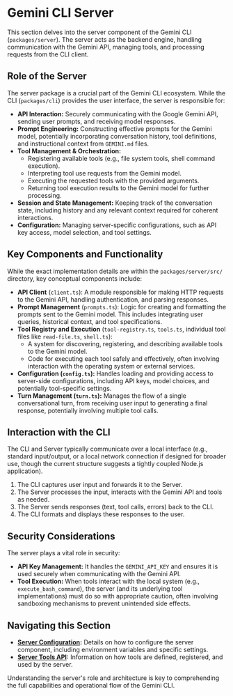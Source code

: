 # Gemini CLI Server

This section delves into the server component of the Gemini CLI (`packages/server`). The server acts as the backend engine, handling communication with the Gemini API, managing tools, and processing requests from the CLI client.

## Role of the Server

The server package is a crucial part of the Gemini CLI ecosystem. While the CLI (`packages/cli`) provides the user interface, the server is responsible for:

- **API Interaction:** Securely communicating with the Google Gemini API, sending user prompts, and receiving model responses.
- **Prompt Engineering:** Constructing effective prompts for the Gemini model, potentially incorporating conversation history, tool definitions, and instructional context from `GEMINI.md` files.
- **Tool Management & Orchestration:**
  - Registering available tools (e.g., file system tools, shell command execution).
  - Interpreting tool use requests from the Gemini model.
  - Executing the requested tools with the provided arguments.
  - Returning tool execution results to the Gemini model for further processing.
- **Session and State Management:** Keeping track of the conversation state, including history and any relevant context required for coherent interactions.
- **Configuration:** Managing server-specific configurations, such as API key access, model selection, and tool settings.

## Key Components and Functionality

While the exact implementation details are within the `packages/server/src/` directory, key conceptual components include:

- **API Client** (`client.ts`): A module responsible for making HTTP requests to the Gemini API, handling authentication, and parsing responses.
- **Prompt Management** (`prompts.ts`): Logic for creating and formatting the prompts sent to the Gemini model. This includes integrating user queries, historical context, and tool specifications.
- **Tool Registry and Execution** (`tool-registry.ts`, `tools.ts`, individual tool files like `read-file.ts`, `shell.ts`):
  - A system for discovering, registering, and describing available tools to the Gemini model.
  - Code for executing each tool safely and effectively, often involving interaction with the operating system or external services.
- **Configuration (`config.ts`):** Handles loading and providing access to server-side configurations, including API keys, model choices, and potentially tool-specific settings.
- **Turn Management (`turn.ts`):** Manages the flow of a single conversational turn, from receiving user input to generating a final response, potentially involving multiple tool calls.

## Interaction with the CLI

The CLI and Server typically communicate over a local interface (e.g., standard input/output, or a local network connection if designed for broader use, though the current structure suggests a tightly coupled Node.js application).

1.  The CLI captures user input and forwards it to the Server.
2.  The Server processes the input, interacts with the Gemini API and tools as needed.
3.  The Server sends responses (text, tool calls, errors) back to the CLI.
4.  The CLI formats and displays these responses to the user.

## Security Considerations

The server plays a vital role in security:

- **API Key Management:** It handles the `GEMINI_API_KEY` and ensures it is used securely when communicating with the Gemini API.
- **Tool Execution:** When tools interact with the local system (e.g., `execute_bash_command`), the server (and its underlying tool implementations) must do so with appropriate caution, often involving sandboxing mechanisms to prevent unintended side effects.

## Navigating this Section

- **[Server Configuration](./configuration.md):** Details on how to configure the server component, including environment variables and specific settings.
- **[Server Tools API](./tools-api.md):** Information on how tools are defined, registered, and used by the server.

Understanding the server's role and architecture is key to comprehending the full capabilities and operational flow of the Gemini CLI.
